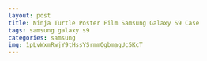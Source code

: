 ```yaml
---
layout: post
title: Ninja Turtle Poster Film Samsung Galaxy S9 Case
tags: samsung galaxy s9
categories: samsung
img: 1pLvWxmRwjY9tHssYSrmmOgbmagUc5KcT
---
```


